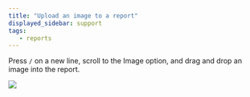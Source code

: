```yaml
---
title: "Upload an image to a report"
displayed_sidebar: support
tags:
   - reports
---
```

Press `/` on a new line, scroll to the Image option, and drag and drop an image into the report.

![](/images/reports/add_an_image.gif)
